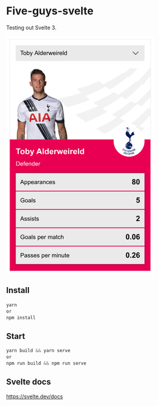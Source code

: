 # Five-guys-svelte

Testing out Svelte 3.

![Screenshot](screenshot.png "Screenshot")

## Install

```javascript
yarn
or
npm install
```

## Start

```javascript
yarn build && yarn serve
or
npm run build && npm run serve
```

## Svelte docs

<https://svelte.dev/docs>
